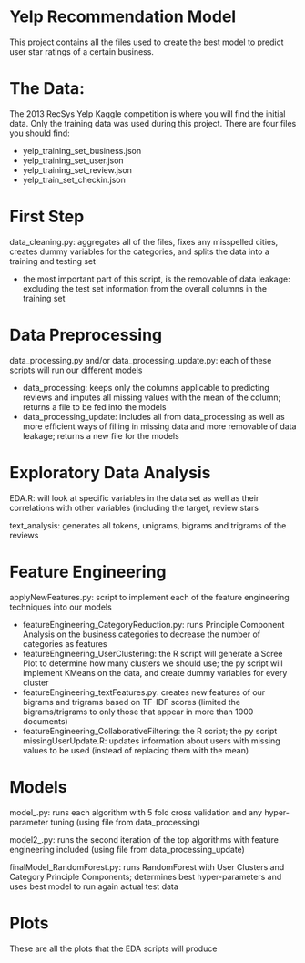 # Yelp Recommendation Model
This project contains all the files used to create the best model to predict user star ratings of a certain business.

# The Data:
The 2013 RecSys Yelp Kaggle competition is where you will find the initial data. Only the training data was used during this project. There are four files you should find:
- yelp_training_set_business.json
- yelp_training_set_user.json
- yelp_training_set_review.json
- yelp_train_set_checkin.json

# First Step
data_cleaning.py: aggregates all of the files, fixes any misspelled cities, creates dummy variables for the categories, and splits the data into a training and testing set
- the most important part of this script, is the removable of data leakage: excluding the test set information from the overall columns in the training set

# Data Preprocessing
data_processing.py and/or data_processing_update.py: each of these scripts will run our different models 
- data_processing: keeps only the columns applicable to predicting reviews and imputes all missing values with the mean of the column; returns a file to be fed into the models
- data_processing_update: includes all from data_processing as well as more efficient ways of filling in missing data and more removable of data leakage; returns a new file for the models

# Exploratory Data Analysis
<feature>EDA.R: will look at specific variables in the data set as well as their correlations with other variables (including the target, review stars

text_analysis: generates all tokens, unigrams, bigrams and trigrams of the reviews

# Feature Engineering
applyNewFeatures.py: script to implement each of the feature engineering techniques into our models
- featureEngineering_CategoryReduction.py: runs Principle Component Analysis on the business categories to decrease the number of categories as features
- featureEngineering_UserClustering: the R script will generate a Scree Plot to determine how many clusters we should use; the py script will implement KMeans on the data, and create dummy variables for every cluster
- featureEngineering_textFeatures.py: creates new features of our bigrams and trigrams based on TF-IDF scores (limited the bigrams/trigrams to only those that appear in more than 1000 documents)
- featureEngineering_CollaborativeFiltering: the R script; the py script
missingUserUpdate.R: updates information about users with missing values to be used (instead of replacing them with the mean)

# Models
model_<MODEL>.py: runs each algorithm with 5 fold cross validation and any hyper-parameter tuning (using file from data_processing)

model2_<MODEL>.py: runs the second iteration of the top algorithms with feature engineering included (using file from data_processing_update)

finalModel_RandomForest.py: runs RandomForest with User Clusters and Category Principle Components; determines best hyper-parameters and uses best model to run again actual test data

# Plots
These are all the plots that the EDA scripts will produce

